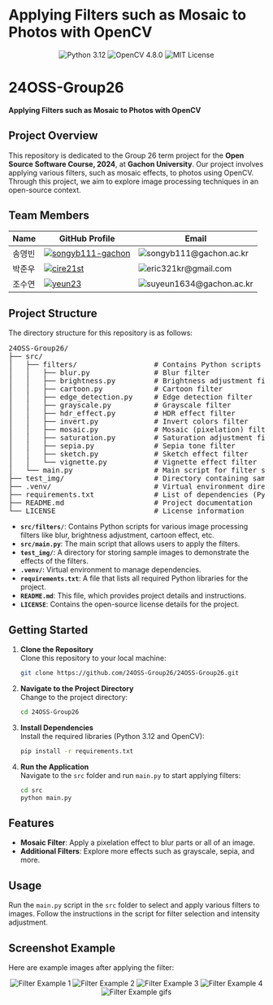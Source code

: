 <p align="center">
  <h1>Applying Filters such as Mosaic to Photos with OpenCV</h1>
</p>

<p align="center">
  <img src="https://img.shields.io/badge/Python-3.12-blue?logo=python&logoColor=white" alt="Python 3.12">
  <img src="https://img.shields.io/badge/OpenCV-4.8.0-green?logo=opencv&logoColor=white" alt="OpenCV 4.8.0">
  <img src="https://img.shields.io/badge/License-MIT-yellow?logo=license&logoColor=white" alt="MIT License">
</p>


# 24OSS-Group26  
**Applying Filters such as Mosaic to Photos with OpenCV**

## Project Overview
This repository is dedicated to the Group 26 term project for the **Open Source Software Course, 2024**, at **Gachon University**. Our project involves applying various filters, such as mosaic effects, to photos using OpenCV. Through this project, we aim to explore image processing techniques in an open-source context.

## Team Members
| Name    | GitHub Profile                                         | Email                                                |
|---------|--------------------------------------------------------|------------------------------------------------------|
| 송영빈   | [<img src="https://img.shields.io/badge/GitHub-songyb111--gachon-black?logo=github" alt="songyb111-gachon">](https://github.com/songyb111-gachon) | <img src="https://img.shields.io/badge/songyb111@gachon.ac.kr-blue" alt="songyb111@gachon.ac.kr"> |
| 박준우   | [<img src="https://img.shields.io/badge/GitHub-cire21st-black?logo=github" alt="cire21st">](https://github.com/cire21st)               | <img src="https://img.shields.io/badge/eric321kr@gmail.com-blue" alt="eric321kr@gmail.com">  |
| 조수연   | [<img src="https://img.shields.io/badge/GitHub-yeun23-black?logo=github" alt="yeun23">](https://github.com/yeun23)                   | <img src="https://img.shields.io/badge/suyeun1634@gachon.ac.kr-blue" alt="suyeun1634@gachon.ac.kr"> | 


## Project Structure
The directory structure for this repository is as follows:

<pre>
24OSS-Group26/
├── src/
│   ├── filters/                  # Contains Python scripts for each filter
│   │   ├── blur.py               # Blur filter
│   │   ├── brightness.py         # Brightness adjustment filter
│   │   ├── cartoon.py            # Cartoon filter
│   │   ├── edge_detection.py     # Edge detection filter
│   │   ├── grayscale.py          # Grayscale filter
│   │   ├── hdr_effect.py         # HDR effect filter
│   │   ├── invert.py             # Invert colors filter
│   │   ├── mosaic.py             # Mosaic (pixelation) filter
│   │   ├── saturation.py         # Saturation adjustment filter
│   │   ├── sepia.py              # Sepia tone filter
│   │   ├── sketch.py             # Sketch effect filter
│   │   └── vignette.py           # Vignette effect filter
│   └── main.py                   # Main script for filter selection and application
├── test_img/                     # Directory containing sample images
├── .venv/                        # Virtual environment directory
├── requirements.txt              # List of dependencies (Python and OpenCV)
├── README.md                     # Project documentation
└── LICENSE                       # License information
</pre>

- **`src/filters/`**: Contains Python scripts for various image processing filters like blur, brightness adjustment, cartoon effect, etc.
- **`src/main.py`**: The main script that allows users to apply the filters.
- **`test_img/`**: A directory for storing sample images to demonstrate the effects of the filters.
- **`.venv/`**: Virtual environment to manage dependencies.
- **`requirements.txt`**: A file that lists all required Python libraries for the project.
- **`README.md`**: This file, which provides project details and instructions.
- **`LICENSE`**: Contains the open-source license details for the project.



## Getting Started

1. **Clone the Repository**  
   Clone this repository to your local machine:
   ```bash
   git clone https://github.com/24OSS-Group26/24OSS-Group26.git
   ```
   
2. **Navigate to the Project Directory**  
   Change to the project directory:
   ```bash
   cd 24OSS-Group26
   ```

3. **Install Dependencies**  
   Install the required libraries (Python 3.12 and OpenCV):
   ```bash
   pip install -r requirements.txt
   ```

4. **Run the Application**  
   Navigate to the `src` folder and run `main.py` to start applying filters:
   ```bash
   cd src
   python main.py
   ```

## Features
- **Mosaic Filter**: Apply a pixelation effect to blur parts or all of an image.
- **Additional Filters**: Explore more effects such as grayscale, sepia, and more.

## Usage
Run the `main.py` script in the `src` folder to select and apply various filters to images. Follow the instructions in the script for filter selection and intensity adjustment.

## Screenshot Example
Here are example images after applying the filter:

<p align="center">
  <img src="README_img/1.png" alt="Filter Example 1">
  <img src="README_img/2.png" alt="Filter Example 2">
  <img src="README_img/3.png" alt="Filter Example 3">
  <img src="README_img/4.png" alt="Filter Example 4">
  <img src="README_img/gif/output.gif" alt="Filter Example gif">s
</p>

